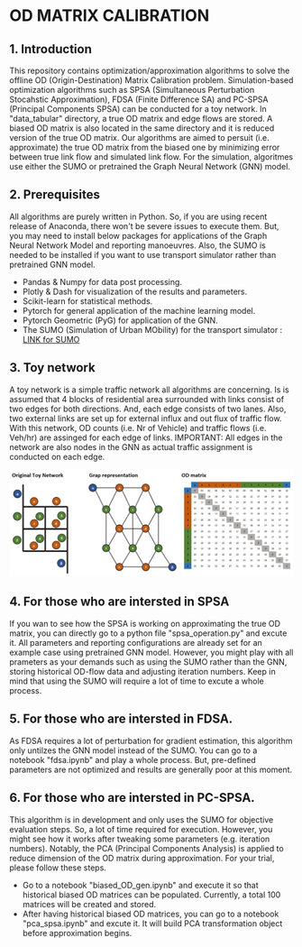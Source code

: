 # OD MATRIX CALIBRATION

## 1. Introduction
This repository contains optimization/approximation algorithms to solve the offline OD (Origin-Destination) Matrix Calibration problem. Simulation-based optimization algorithms such as SPSA (Simultaneous Perturbation Stocahstic Approximation), FDSA (Finite Difference SA) and PC-SPSA (Principal Components SPSA) can be conducted for a toy network. In "data_tabular" directory, a true OD matrix and edge flows are stored. A biased OD matrix is also located in the same directory and it is reduced version of the true OD matrix. Our algorithms are aimed to persuit (i.e. approximate) the true OD matrix from the biased one by minimizing error between true link flow and simulated link flow. For the simulation, algoritmes use either the SUMO or pretrained the Graph Neural Network (GNN) model.

## 2. Prerequisites
All algorithms are purely written in Python. So, if you are using recent release of Anaconda, there won't be severe issues to execute them. But, you may need to install below packages for applications of the Graph Neural Network Model and reporting manoeuvres. Also, the SUMO is needed to be installed if you want to use transport simulator rather than pretrained GNN model.</br>
+ Pandas & Numpy for data post processing.
+ Plotly & Dash for visualization of the results and parameters.
+ Scikit-learn for statistical methods.
+ Pytorch for general application of the machine learning model.
+ Pytorch Geometric (PyG) for application of the GNN.
+ The SUMO (Simulation of Urban MObility) for the transport simulator : <a href= "https://sumo.dlr.de/docs/index.html"> LINK for SUMO </a>

## 3. Toy network
A toy network is a simple traffic network all algorithms are concerning. Is is assumed that 4 blocks of residential area surrounded with links consist of two edges for both directions. And, each edge consists of two lanes. Also, two external links are set up for external influx and out flux of traffic flow. With this network, OD counts (i.e. Nr of Vehicle) and traffic flows (i.e. Veh/hr) are assinged for each edge of links. IMPORTANT: All edges in the network are also nodes in the GNN as actual traffic assignment is conducted on each edge.</br>

<p align="center"><img src="https://github.com/hosig0204/OD_Matrix_Calibration/blob/master/static/images/toyNetworkODMatrix.jpg" width="800"></p>

## 4. For those who are intersted in SPSA
If you wan to see how the SPSA is working on approximating the true OD matrix, you can directly go to a python file "spsa_operation.py" and excute it. All parameters and reporting configurations are already set for an example case using pretrained GNN model. However, you might play with all prameters as your demands such as using the SUMO rather than the GNN, storing historical OD-flow data and adjusting iteration numbers. Keep in mind that using the SUMO will require a lot of time to excute a whole process.

## 5. For those who are intersted in FDSA.
As FDSA requires a lot of perturbation for gradient estimation, this algorithm only untilzes the GNN model instead of the SUMO. You can go to a notebook "fdsa.ipynb" and play a whole process. But, pre-defined parameters are not optimized and results are generally poor at this moment. 

## 6. For those who are intersted in PC-SPSA. 
This algorithm is in development and only uses the SUMO for objective evaluation steps. So, a lot of time required for execution. However, you might see how it works after tweaking some parameters (e.g. iteration numbers). Notably, the PCA (Principal Components Analysis) is applied to reduce dimension of the OD matrix during approximation. For your trial, please follow these steps.
+ Go to a notebook "biased_OD_gen.ipynb" and execute it so that historical biased OD matrices can be populated. Currently, a total 100 matrices will be created and stored.
+ After having historical biased OD matrices, you can go to a notebook "pca_spsa.ipynb" and excute it. It will build PCA transformation object before approximation begins.